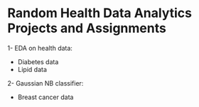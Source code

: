 # Random Health Data Analytics Projects and Assignments
1- EDA on health data:
- Diabetes data
- Lipid data
  
2- Gaussian NB classifier:
- Breast cancer data
